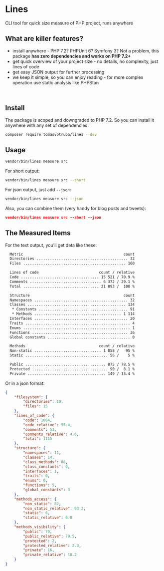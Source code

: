 # Lines

CLI tool for quick size measure of PHP project, runs anywhere

## What are killer features?

* install anywhere - PHP 7.2? PHPUnit 6? Symfony 3? Not a problem, this package **has zero dependencies and works on PHP 7.2+**
* get quick overview of your project size - no details, no complexity, just lines of code
* get easy JSON output for further processing
* we keep it simple, so you can enjoy reading - for more complex operation use static analysis like PHPStan

<br>

## Install

The package is scoped and downgraded to PHP 7.2. So you can install it anywhere with any set of dependencies:

```bash
composer require tomasvotruba/lines --dev
```

## Usage

```bash
vendor/bin/lines measure src
```

For short output:

```bash
vendor/bin/lines measure src --short
```

For json output, just add `--json`:

```bash
vendor/bin/lines measure src --json
```

Also, you can combine them (very handy for blog posts and tweets):

```json
vendor/bin/lines measure src --short --json
```

## The Measured Items

For the text output, you'll get data like these:

```bash
  Metric                                             count
  Directories ......................................... 32
  Files .............................................. 160

  Lines of code                           count / relative
  Code ................................... 15 521 / 70.9 %
  Comments ................................ 6 372 / 29.1 %
  Total .................................. 21 893 /  100 %

  Structure                                          count
  Namespaces .......................................... 32
  Classes ............................................ 134
   * Constants ........................................ 91
   * Methods ....................................... 1 114
  Interfaces .......................................... 20
  Traits ............................................... 4
  Enums ................................................ 1
  Functions ........................................... 36
  Global constants ..................................... 0

  Methods                                 count / relative
  Non-static .............................. 1 058 /   95 %
  Static ..................................... 56 /    5 %

  Public .................................... 875 / 78.5 %
  Protected .................................. 90 /  8.1 %
  Private ................................... 149 / 13.4 %
```

Or in a json format:

```json
{
    "filesystem": {
        "directories": 10,
        "files": 15
    },
    "lines_of_code": {
        "code": 1064,
        "code_relative": 95.4,
        "comments": 51,
        "comments_relative": 4.6,
        "total": 1115
    },
    "structure": {
        "namespaces": 11,
        "classes": 14,
        "class_methods": 88,
        "class_constants": 0,
        "interfaces": 1,
        "traits": 0,
        "enums": 0,
        "functions": 5,
        "global_constants": 3
    },
    "methods_access": {
        "non_static": 82,
        "non_static_relative": 93.2,
        "static": 6,
        "static_relative": 6.8
    },
    "methods_visibility": {
        "public": 70,
        "public_relative": 79.5,
        "protected": 2,
        "protected_relative": 2.3,
        "private": 16,
        "private_relative": 18.2
    }
}
```
